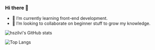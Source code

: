 ### Hi there 👋

<!--
**hszilvi/hszilvi** is a ✨ _special_ ✨ repository because its `README.md` (this file) appears on your GitHub profile.

Here are some ideas to get you started: -->

- 🌱 I’m currently learning front-end development.
- 👯 I’m looking to collaborate on beginner stuff to grow my knowledge. 


![hszilvi's GitHub stats](https://github-readme-stats.vercel.app/api?username=hszilvi&show_icons=true&theme=radical)

![Top Langs](https://github-readme-stats.vercel.app/api/top-langs/?username=hszilvi&layout=compact)

<!--[![hszilvi's GitHub stats](https://github-readme-stats.vercel.app/api?username=hszilvi)](https://github.com/hszilvi/github-readme-stats) -->
